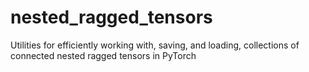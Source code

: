 # nested_ragged_tensors
Utilities for efficiently working with, saving, and loading, collections of connected nested ragged tensors in PyTorch
